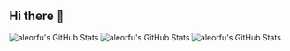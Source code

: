 ## Hi there 👋
<img src="https://github-readme-stats.vercel.app/api?username=aleorfu&theme=default&show_icons=true&hide_border=true&count_private=true" alt="aleorfu's GitHub Stats" />
<img src="https://github-readme-stats.vercel.app/api/top-langs/?username=aleorfu&theme=default&show_icons=true&hide_border=true&layout=compact" alt="aleorfu's GitHub Stats" />
<img src="https://github-readme-streak-stats.herokuapp.com/?user=aleorfu&theme=default&hide_border=true" alt="aleorfu's GitHub Stats" />
